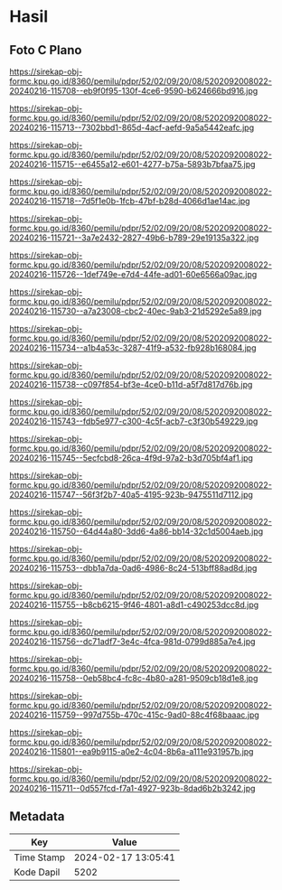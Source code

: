 # Hasil

## Foto C Plano

https://sirekap-obj-formc.kpu.go.id/8360/pemilu/pdpr/52/02/09/20/08/5202092008022-20240216-115708--eb9f0f95-130f-4ce6-9590-b624666bd916.jpg

https://sirekap-obj-formc.kpu.go.id/8360/pemilu/pdpr/52/02/09/20/08/5202092008022-20240216-115713--7302bbd1-865d-4acf-aefd-9a5a5442eafc.jpg

https://sirekap-obj-formc.kpu.go.id/8360/pemilu/pdpr/52/02/09/20/08/5202092008022-20240216-115715--e6455a12-e601-4277-b75a-5893b7bfaa75.jpg

https://sirekap-obj-formc.kpu.go.id/8360/pemilu/pdpr/52/02/09/20/08/5202092008022-20240216-115718--7d5f1e0b-1fcb-47bf-b28d-4066d1ae14ac.jpg

https://sirekap-obj-formc.kpu.go.id/8360/pemilu/pdpr/52/02/09/20/08/5202092008022-20240216-115721--3a7e2432-2827-49b6-b789-29e19135a322.jpg

https://sirekap-obj-formc.kpu.go.id/8360/pemilu/pdpr/52/02/09/20/08/5202092008022-20240216-115726--1def749e-e7d4-44fe-ad01-60e6566a09ac.jpg

https://sirekap-obj-formc.kpu.go.id/8360/pemilu/pdpr/52/02/09/20/08/5202092008022-20240216-115730--a7a23008-cbc2-40ec-9ab3-21d5292e5a89.jpg

https://sirekap-obj-formc.kpu.go.id/8360/pemilu/pdpr/52/02/09/20/08/5202092008022-20240216-115734--a1b4a53c-3287-41f9-a532-fb928b168084.jpg

https://sirekap-obj-formc.kpu.go.id/8360/pemilu/pdpr/52/02/09/20/08/5202092008022-20240216-115738--c097f854-bf3e-4ce0-b11d-a5f7d817d76b.jpg

https://sirekap-obj-formc.kpu.go.id/8360/pemilu/pdpr/52/02/09/20/08/5202092008022-20240216-115743--fdb5e977-c300-4c5f-acb7-c3f30b549229.jpg

https://sirekap-obj-formc.kpu.go.id/8360/pemilu/pdpr/52/02/09/20/08/5202092008022-20240216-115745--5ecfcbd8-26ca-4f9d-97a2-b3d705bf4af1.jpg

https://sirekap-obj-formc.kpu.go.id/8360/pemilu/pdpr/52/02/09/20/08/5202092008022-20240216-115747--56f3f2b7-40a5-4195-923b-9475511d7112.jpg

https://sirekap-obj-formc.kpu.go.id/8360/pemilu/pdpr/52/02/09/20/08/5202092008022-20240216-115750--64d44a80-3dd6-4a86-bb14-32c1d5004aeb.jpg

https://sirekap-obj-formc.kpu.go.id/8360/pemilu/pdpr/52/02/09/20/08/5202092008022-20240216-115753--dbb1a7da-0ad6-4986-8c24-513bff88ad8d.jpg

https://sirekap-obj-formc.kpu.go.id/8360/pemilu/pdpr/52/02/09/20/08/5202092008022-20240216-115755--b8cb6215-9f46-4801-a8d1-c490253dcc8d.jpg

https://sirekap-obj-formc.kpu.go.id/8360/pemilu/pdpr/52/02/09/20/08/5202092008022-20240216-115756--dc71adf7-3e4c-4fca-981d-0799d885a7e4.jpg

https://sirekap-obj-formc.kpu.go.id/8360/pemilu/pdpr/52/02/09/20/08/5202092008022-20240216-115758--0eb58bc4-fc8c-4b80-a281-9509cb18d1e8.jpg

https://sirekap-obj-formc.kpu.go.id/8360/pemilu/pdpr/52/02/09/20/08/5202092008022-20240216-115759--997d755b-470c-415c-9ad0-88c4f68baaac.jpg

https://sirekap-obj-formc.kpu.go.id/8360/pemilu/pdpr/52/02/09/20/08/5202092008022-20240216-115801--ea9b9115-a0e2-4c04-8b6a-a111e931957b.jpg

https://sirekap-obj-formc.kpu.go.id/8360/pemilu/pdpr/52/02/09/20/08/5202092008022-20240216-115711--0d557fcd-f7a1-4927-923b-8dad6b2b3242.jpg


## Metadata

| Key        | Value               |
| ---------- | ------------------- |
| Time Stamp | 2024-02-17 13:05:41 |
| Kode Dapil | 5202                |



